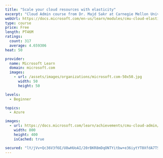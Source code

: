 ```yaml
---
title: "Scale your cloud resources with elasticity"
excerpt: "Cloud Admin course from Dr. Majd Sakr at Carnegie Mellon University. Discover what cloud elasticity means and different ways to scale your cloud resources."
webUrl: https://docs.microsoft.com/en-us/learn/modules/cmu-cloud-elasticity/
type: course
price: Free
length: PT46M
ratings:
  count: 317
  average: 4.659306
heat: 50

provider:
  name: Microsoft Learn
  domain: microsoft.com
  images:
    - url: /assets/images/organizations/microsoft.com-50x50.jpg
      width: 50
      height: 50

levels:
  - Beginner

topics:
  - Azure

images:
  - url: https://docs.microsoft.com/learn/achievements/cmu-cloud-admin/cmu-cloud-elasticity-social.png
    width: 800
    height: 400
    isCached: true

secured: "lY/jVv+Qc36V3f6E/U8wHUoAI/20rBKR8mDqONTYitbw+e36iytYT0XfdA7TSKSYyfI0E4RIfKRp0JM5STYj+/qfObVVMztqAbYf1z8j69/Py/ax1LMlYwYwsdGQ3TuV5ZXOg7pBsTNkWECcamSUqFrW/kK6eAeL0pG4hUrCKORObjydULv3zPQpNQ1t78UeCki/N+DD60FmikKNA4MWnSyUzDHfhQViq32AOq6jdW8gg1LL6ZSbPJACWTmCDal6+lblJx/eLy4PWpL2pt/u92ISC6DmVnkSuIP5XrwthNzOLIGlPw4CWVDr9EBeJHeHrCeZQfi4KB328AV3n7m8c68dO/JWTIW9U0eT6X2eAZ7U8jt5BXgiMRT2oSK/1s/SUGiP2LywUUzhyTmuYaTQnqWUpAHXRN5tSjNnWFt3zos=;CHxLdNLle4Dn7d1pO1X8Sg=="
---
```



